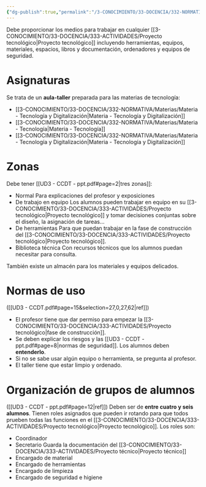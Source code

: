 ```yaml
---
{"dg-publish":true,"permalink":"/3-CONOCIMIENTO/33-DOCENCIA/332-NORMATIVA/Aulas/Aula - Tecnología/"}
---
```


Debe proporcionar los medios para trabajar en cualquier [[3-CONOCIMIENTO/33-DOCENCIA/333-ACTIVIDADES/Proyecto tecnológico\|Proyecto tecnológico]] incluyendo herramientas, equipos, materiales, espacios, libros y documentación, ordenadores y equipos de seguridad.
# Asignaturas
Se trata de un **aula-taller** preparada para las materias de tecnología:
- [[3-CONOCIMIENTO/33-DOCENCIA/332-NORMATIVA/Materias/Materia - Tecnología y Digitalización\|Materia - Tecnología y Digitalización]]
- [[3-CONOCIMIENTO/33-DOCENCIA/332-NORMATIVA/Materias/Materia - Tecnología\|Materia - Tecnología]]
- [[3-CONOCIMIENTO/33-DOCENCIA/332-NORMATIVA/Materias/Materia - Tecnología y Digitalización\|Materia - Tecnología y Digitalización]]

# Zonas
Debe tener [[UD3 - CCDT - ppt.pdf#page=2|tres zonas]]:
- Normal
	 Para explicaciones del profesor y exposiciones
- De trabajo en equipo
	Los alumnos pueden trabajar en equipo en su [[3-CONOCIMIENTO/33-DOCENCIA/333-ACTIVIDADES/Proyecto tecnológico\|Proyecto tecnológico]] y tomar decisiones conjuntas sobre el diseño, la asignación de tareas...
- De herramientas
	Para que puedan trabajar en la fase de construcción del [[3-CONOCIMIENTO/33-DOCENCIA/333-ACTIVIDADES/Proyecto tecnológico\|Proyecto tecnológico]].
- Biblioteca técnica
	Con recursos técnicos que los alumnos puedan necesitar para consulta.

También existe un almacén para los materiales y equipos delicados.
# Normas de uso
([[UD3 - CCDT.pdf#page=15&selection=27,0,27,62|ref]])
- El profesor tiene que dar permiso para empezar la [[3-CONOCIMIENTO/33-DOCENCIA/333-ACTIVIDADES/Proyecto tecnológico\|fase de construcción]].
- Se deben explicar los riesgos y las [[UD3 - CCDT - ppt.pdf#page=8|normas de seguridad]]. Los alumnos deben **entenderlo**.
- Si no se sabe usar algún equipo o herramienta, se pregunta al profesor.
- El taller tiene que estar limpio y ordenado.

# Organización de grupos de alumnos
([[UD3 - CCDT - ppt.pdf#page=12|ref]])
Deben ser de **entre cuatro y seis alumnos**. Tienen roles asignados que pueden ir rotando para que todos prueben todas las funciones en el [[3-CONOCIMIENTO/33-DOCENCIA/333-ACTIVIDADES/Proyecto tecnológico\|Proyecto tecnológico]]. Los roles son:
- Coordinador
- Secretario
  Guarda la documentación del [[3-CONOCIMIENTO/33-DOCENCIA/333-ACTIVIDADES/Proyecto técnico\|Proyecto técnico]]
- Encargado de material
- Encargado de herramientas
- Encargado de limpieza
- Encargado de seguridad e higiene